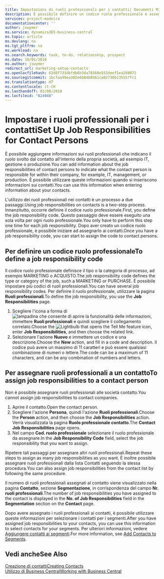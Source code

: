 ```yaml
---
title: Impostazioni di ruoli professionali per i contatti| Documenti Microsoft
description: È possibile definire un codice ruolo professionale e assegnarlo a un contatto per indicare i task per cui il contatto è responsabile nella propria società, ad esempio IT o produzione.
services: project-madeira
documentationcenter: ''
author: jswymer
ms.service: dynamics365-business-central
ms.topic: article
ms.devlang: na
ms.tgt_pltfrm: na
ms.workload: na
ms.search.keywords: task, to-do, relationship, prospect
ms.date: 10/01/2018
ms.author: jswymer
redirect_url: marketing-setup-contacts
ms.openlocfilehash: 62d8f733dbfdb6b3da78368e553deef1ea208072
ms.sourcegitcommit: 1bcfaa99ea302e6b84b8361ca02730b135557fc1
ms.translationtype: HT
ms.contentlocale: it-CH
ms.lasthandoff: 03/08/2019
ms.locfileid: "824948"
---
```

# <a name="set-up-job-responsibilities-for-contact-persons"></a><span data-ttu-id="eca68-103">Impostare i ruoli professionali per i contatti</span><span class="sxs-lookup"><span data-stu-id="eca68-103">Set Up Job Responsibilities for Contact Persons</span></span>
<span data-ttu-id="eca68-104">È possibile aggiungere informazioni sui ruoli professionali che indicano il ruolo svolto dal contatto all'interno della propria società, ad esempio IT, gestione o produzione.</span><span class="sxs-lookup"><span data-stu-id="eca68-104">You can add information about the job responsibilities of contact persons to indicate what the contact person is responsible for within their company, for example, IT, management, or production.</span></span> <span data-ttu-id="eca68-105">È possibile utilizzare queste informazioni quando si inseriscono informazioni sui contatti.</span><span class="sxs-lookup"><span data-stu-id="eca68-105">You can use this information when entering information about your contacts.</span></span>

<span data-ttu-id="eca68-106">L'utilizzo dei ruoli professionali nei contatti è un processo a due passaggi.</span><span class="sxs-lookup"><span data-stu-id="eca68-106">Using job responsibilities on contacts is a two-step process.</span></span> <span data-ttu-id="eca68-107">Innanzitutto, occorre definire il codice ruolo professionale.</span><span class="sxs-lookup"><span data-stu-id="eca68-107">First, you define the job responsibility code.</span></span> <span data-ttu-id="eca68-108">Questo passaggio deve essere eseguito una sola volta per ogni ruolo professionale.</span><span class="sxs-lookup"><span data-stu-id="eca68-108">You only have to perform this step one time for each job responsibility.</span></span> <span data-ttu-id="eca68-109">Dopo aver creato un codice ruolo professionale, è possibile iniziare ad assegnarlo ai contatti.</span><span class="sxs-lookup"><span data-stu-id="eca68-109">Once you have a job responsibility code, you can start to assign the code to contact persons.</span></span>

## <a name="to-define-a-job-responsibility-code"></a><span data-ttu-id="eca68-110">Per definire un codice ruolo professionale</span><span class="sxs-lookup"><span data-stu-id="eca68-110">To define a job responsibility code</span></span>
<span data-ttu-id="eca68-111">Il codice ruolo professionale definisce il tipo o la categoria di processo, ad esempio MARKETING o ACQUISTO.</span><span class="sxs-lookup"><span data-stu-id="eca68-111">The job responsibility code defines the type or category of the job, such a MARKETING or PURCHASE.</span></span> <span data-ttu-id="eca68-112">È possibile impostare più codici di ruoli professionali.</span><span class="sxs-lookup"><span data-stu-id="eca68-112">You can have several job responsibility codes.</span></span> <span data-ttu-id="eca68-113">Per definire il ruolo professionale, utilizzare la pagina **Ruoli professionali**.</span><span class="sxs-lookup"><span data-stu-id="eca68-113">To define the job responsibility, you use the **Job Responsibilities** page.</span></span>

1. <span data-ttu-id="eca68-114">Scegliere l'icona a forma di ![lampadina che consente di aprire la funzionalità delle informazioni](media/ui-search/search_small.png "Informazioni sull'operazione che si desidera eseguire"), immettere **Ruoli professionali** e quindi scegliere il collegamento correlato.</span><span class="sxs-lookup"><span data-stu-id="eca68-114">Choose the ![Lightbulb that opens the Tell Me feature](media/ui-search/search_small.png "Tell me what you want to do") icon, enter **Job Responsibilities**, and then choose the related link.</span></span>
2. <span data-ttu-id="eca68-115">Selezionare l'azione **Nuovo** e immettere un codice e una descrizione.</span><span class="sxs-lookup"><span data-stu-id="eca68-115">Choose the **New** action, and fill in a code and description.</span></span> <span data-ttu-id="eca68-116">Il codice può avere un massimo di 11 caratteri e può essere qualsiasi combinazione di numeri o lettere.</span><span class="sxs-lookup"><span data-stu-id="eca68-116">The code can be a maximum of 11 characters, and can be any combination of numbers and letters.</span></span>

## <a name="to-assign-job-responsibilities-to-a-contact-person"></a><span data-ttu-id="eca68-117">Per assegnare ruoli professionali a un contatto</span><span class="sxs-lookup"><span data-stu-id="eca68-117">To assign job responsibilities to a contact person</span></span>
<span data-ttu-id="eca68-118">Non è possibile assegnare ruoli professionali alle società contatto.</span><span class="sxs-lookup"><span data-stu-id="eca68-118">You cannot assign job responsibilities to contact companies.</span></span>

1. <span data-ttu-id="eca68-119">Aprire il contatto.</span><span class="sxs-lookup"><span data-stu-id="eca68-119">Open the contact person.</span></span>
2. <span data-ttu-id="eca68-120">Scegliere l'azione **Persona**, quindi l'azione **Ruoli professionali**.</span><span class="sxs-lookup"><span data-stu-id="eca68-120">Choose the **Person** action, and then choose the **Job Responsibilities** action.</span></span> <span data-ttu-id="eca68-121">Verrà visualizzata la pagina **Ruolo professionale contatto**.</span><span class="sxs-lookup"><span data-stu-id="eca68-121">The **Contact Job Responsibilities** page opens.</span></span>
3. <span data-ttu-id="eca68-122">Nel campo **Cod. ruolo professionale** selezionare il ruolo professionale da assegnare.</span><span class="sxs-lookup"><span data-stu-id="eca68-122">In the **Job Responsibility Code** field, select the job responsibility that you want to assign.</span></span>

<span data-ttu-id="eca68-123">Ripetere tali passaggi per assegnare altri ruoli professionali.</span><span class="sxs-lookup"><span data-stu-id="eca68-123">Repeat these steps to assign as many job responsibilities as you want.</span></span> <span data-ttu-id="eca68-124">È inoltre possibile assegnare ruoli professionali dalla lista Contatti seguendo la stessa procedura.</span><span class="sxs-lookup"><span data-stu-id="eca68-124">You can also assign job responsibilities from the contact list by following the same procedure.</span></span>

<span data-ttu-id="eca68-125">Il numero di ruoli professionali assegnati al contatto viene visualizzato nella pagina **Contatto**, sezione **Segmentazione**, in corrispondenza del campo **Nr. ruoli professionali**.</span><span class="sxs-lookup"><span data-stu-id="eca68-125">The number of job responsibilities you have assigned to the contact is displayed in the **No. of Job Responsibilities** field in the **Segmentation** section on the **Contact** page.</span></span>

<span data-ttu-id="eca68-126">Dopo avere assegnato i ruoli professionali ai contatti, è possibile utilizzare queste informazioni per selezionare i contatti per i segmenti.</span><span class="sxs-lookup"><span data-stu-id="eca68-126">After you have assigned job responsibilities to your contacts, you can use this information to select contacts for your segments.</span></span> <span data-ttu-id="eca68-127">Per ulteriori informazioni, vedere [Aggiungere contatti ai segmenti](marketing-add-contact-segment.md).</span><span class="sxs-lookup"><span data-stu-id="eca68-127">For more information, see [Add Contacts to Segments](marketing-add-contact-segment.md).</span></span>

## <a name="see-also"></a><span data-ttu-id="eca68-128">Vedi anche</span><span class="sxs-lookup"><span data-stu-id="eca68-128">See Also</span></span>
[<span data-ttu-id="eca68-129">Creazione di contatti</span><span class="sxs-lookup"><span data-stu-id="eca68-129">Creating Contacts</span></span>](marketing-create-contact-companies.md)  
[<span data-ttu-id="eca68-130">Utilizzo di Business Central</span><span class="sxs-lookup"><span data-stu-id="eca68-130">Working with Business Central</span></span>](ui-work-product.md)
